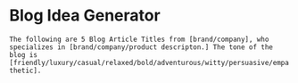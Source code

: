 # Blog Idea Generator

`The following are 5 Blog Article Titles from [brand/company], who specializes in [brand/company/product descripton.] The tone of the blog is [friendly/luxury/casual/relaxed/bold/adventurous/witty/persuasive/empathetic].`
